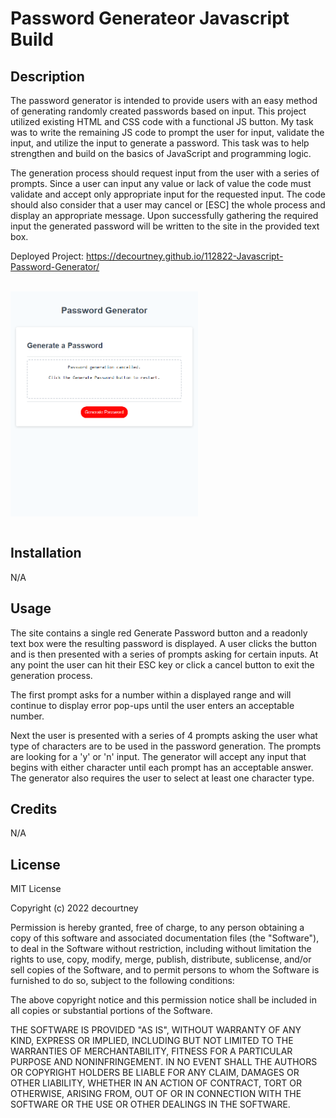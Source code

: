 # Password Generateor Javascript Build

## Description
The password generator is intended to provide users with an easy method of generating randomly created passwords based on input. This project utilized existing HTML and CSS code with a functional JS button. My task was to write the remaining JS code to prompt the user for input, validate the input, and utilize the input to generate a password. This task was to help strengthen and build on the basics of JavaScript and programming logic.

The generation process should request input from the user with a series of prompts. Since a user can input any value or lack of value the code must validate and accept only appropriate input for the requested input. The code should also consider that a user may cancel or [ESC] the whole process and display an appropriate message. Upon successfully gathering the required input the generated password will be written to the site in the provided text box.


Deployed Project: https://decourtney.github.io/112822-Javascript-Password-Generator/

<br>
    <div>  
        <img src="./assets/images/passwordGeneratorSS.png" target="_blank" alt="Screenshot of Password Generator site" style="max-width: 300px; display: block;" />  
    </div>
<br>

## Installation

N/A

## Usage

The site contains a single red Generate Password button and a readonly text box were the resulting password is displayed. A user clicks the button and is then presented with a series of prompts asking for certain inputs. At any point the user can hit their ESC key or click a cancel button to exit the generation process. 

The first prompt asks for a number within a displayed range and will continue to display error pop-ups until the user enters an acceptable number. 

Next the user is presented with a series of 4 prompts asking the user what type of characters are to be used in the password generation. The prompts are looking for a 'y' or 'n' input. The generator will accept any input that begins with either character until each prompt has an acceptable answer. The generator also requires the user to select at least one character type.

## Credits

N/A

## License

MIT License

Copyright (c) 2022 decourtney

Permission is hereby granted, free of charge, to any person obtaining a copy
of this software and associated documentation files (the "Software"), to deal
in the Software without restriction, including without limitation the rights
to use, copy, modify, merge, publish, distribute, sublicense, and/or sell
copies of the Software, and to permit persons to whom the Software is
furnished to do so, subject to the following conditions:

The above copyright notice and this permission notice shall be included in all
copies or substantial portions of the Software.

THE SOFTWARE IS PROVIDED "AS IS", WITHOUT WARRANTY OF ANY KIND, EXPRESS OR
IMPLIED, INCLUDING BUT NOT LIMITED TO THE WARRANTIES OF MERCHANTABILITY,
FITNESS FOR A PARTICULAR PURPOSE AND NONINFRINGEMENT. IN NO EVENT SHALL THE
AUTHORS OR COPYRIGHT HOLDERS BE LIABLE FOR ANY CLAIM, DAMAGES OR OTHER
LIABILITY, WHETHER IN AN ACTION OF CONTRACT, TORT OR OTHERWISE, ARISING FROM,
OUT OF OR IN CONNECTION WITH THE SOFTWARE OR THE USE OR OTHER DEALINGS IN THE
SOFTWARE.